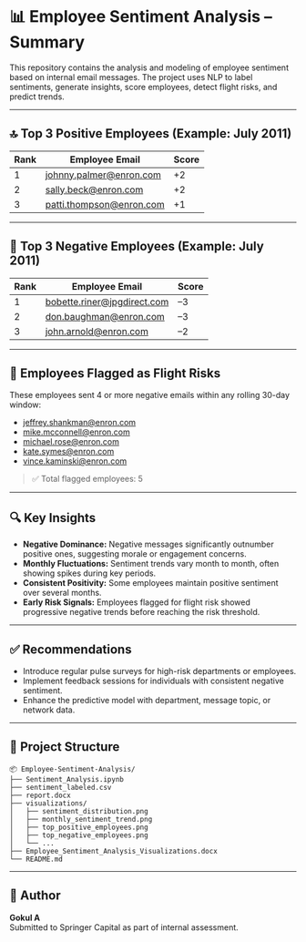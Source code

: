 # 📊 Employee Sentiment Analysis – Summary

This repository contains the analysis and modeling of employee sentiment based on internal email messages. The project uses NLP to label sentiments, generate insights, score employees, detect flight risks, and predict trends.

---

## 🔝 Top 3 Positive Employees (Example: July 2011)

| Rank | Employee Email                 | Score |
|------|-------------------------------|-------|
| 1    | johnny.palmer@enron.com       | +2    |
| 2    | sally.beck@enron.com          | +2    |
| 3    | patti.thompson@enron.com      | +1    |

---

## 🔻 Top 3 Negative Employees (Example: July 2011)

| Rank | Employee Email                 | Score |
|------|-------------------------------|-------|
| 1    | bobette.riner@jpgdirect.com   | –3    |
| 2    | don.baughman@enron.com        | –3    |
| 3    | john.arnold@enron.com         | –2    |

---

## 🚨 Employees Flagged as Flight Risks

These employees sent 4 or more negative emails within any rolling 30-day window:

- jeffrey.shankman@enron.com
- mike.mcconnell@enron.com
- michael.rose@enron.com
- kate.symes@enron.com
- vince.kaminski@enron.com

> ✅ Total flagged employees: 5

---

## 🔍 Key Insights

- **Negative Dominance:** Negative messages significantly outnumber positive ones, suggesting morale or engagement concerns.
- **Monthly Fluctuations:** Sentiment trends vary month to month, often showing spikes during key periods.
- **Consistent Positivity:** Some employees maintain positive sentiment over several months.
- **Early Risk Signals:** Employees flagged for flight risk showed progressive negative trends before reaching the risk threshold.

---

## ✅ Recommendations

- Introduce regular pulse surveys for high-risk departments or employees.
- Implement feedback sessions for individuals with consistent negative sentiment.
- Enhance the predictive model with department, message topic, or network data.

---

## 📁 Project Structure

```
📦 Employee-Sentiment-Analysis/
├── Sentiment_Analysis.ipynb
├── sentiment_labeled.csv
├── report.docx
├── visualizations/
│   ├── sentiment_distribution.png
│   ├── monthly_sentiment_trend.png
│   ├── top_positive_employees.png
│   ├── top_negative_employees.png
│   └── ...
├── Employee_Sentiment_Analysis_Visualizations.docx
└── README.md
```

---

## 👤 Author

**Gokul A**  
Submitted to Springer Capital as part of internal assessment.
